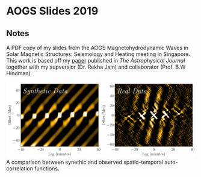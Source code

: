 # AOGS Slides 2019

## Notes
A PDF copy of my slides from the AOGS Magnetohydrodynamic Waves in Solar Magnetic Structures: Seismology and Heating meeting in Singapore. This work is based off my [paper](https://iopscience.iop.org/article/10.3847/1538-4357/ab264c/meta) published in _The Astrophysical Journal_ together with my supversior (Dr. Rekha Jain) and collaborator (Prof. B.W Hindman). 


![alt text](https://github.com/FarhadA95/AOGS-Presentation/blob/master/Images/autocorrelation_2d.png)
A comparison between synethic and observed spatio-temporal auto-correlation functions.
